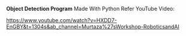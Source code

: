 **Object Detection Program**
Made With Python
Refer YouTube Video:

https://www.youtube.com/watch?v=HXDD7-EnGBY&t=1304s&ab_channel=Murtaza%27sWorkshop-RoboticsandAI
